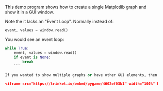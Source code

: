 This demo program shows how to create a single Matplotlib graph and show it in a GUI window.

Note the it lacks an "Event Loop".
Normally instead of:

```python
event, values = window.read()
```

You would see an event loop:
```python
while True:
    event, values = window.read()
    if event is None:
        break
    ```
    
If you wanted to show multiple graphs or have other GUI elements, then you would replace that line of code with the event loop above and you'll have a "Normal" PySimpleGUI window.

<iframe src="https://trinket.io/embed/pygame/4602ef03b1" width="100%" height="600" frameborder="0" marginwidth="0" marginheight="0" allowfullscreen></iframe>